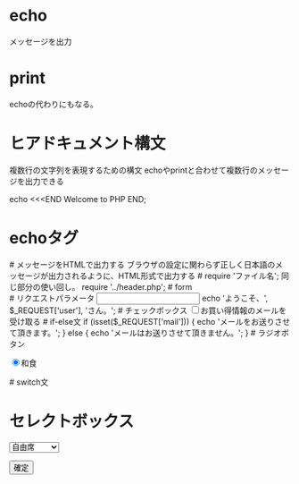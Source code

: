 # echo
メッセージを出力
<?php
echo 'Welcome to PHP!';
?>

# print
echoの代わりにもなる。

# ヒアドキュメント構文
複数行の文字列を表現するための構文
echoやprintと合わせて複数行のメッセージを出力できる

echo <<<END
Welcome
to
PHP
END;

# echoタグ
<?= 7いらっしゃいませ' >

# メッセージをHTMLで出力する
ブラウザの設定に関わらず正しく日本語のメッセージが出力されるように、HTML形式で出力する
<meta charset="UTF-8">


# require 'ファイル名';
同じ部分の使い回し。
require '../header.php';

# form
<form action="user-output.php" method="post">

# リクエストパラメータ
<input type="text" name="user">
echo 'ようこそ、', $_REQUEST['user'], 'さん。';

# チェックボックス
<input type="checkbox" name="mail">お買い得情報のメールを受け取る

# if-else文
if (isset($_REQUEST['mail'])) {
	echo 'メールをお送りさせて頂きます。';
} else {
	echo 'メールはお送りさせて頂きません。';
}

# ラジオボタン
<p><input type="radio" name="meal" value="和食" checked>和食</p>

# switch文
<?php
switch ($_REQUEST['meal']) {
case '和食':
	echo '焼き魚、煮物、味噌汁、御飯、果物';
	break;
case '洋食':
	echo 'ジュース、オムレツ、ハッシュポテト、パン、コーヒー';
	break;
case '中華':
	echo '春巻、餃子、卵スープ、炒飯、杏仁豆腐';
	break;
}
echo 'をご提供いたします。';
?>

# セレクトボックス
<select name="seat">
<option value="自由席">自由席</option>
<option value="指定席">指定席</option>
<option value="グリーン席">グリーン席</option>
</select>
<p><input type="submit" value="確定"></p>

